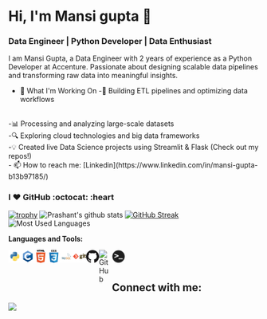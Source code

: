 # Hi, I'm Mansi gupta 👋
### Data Engineer | Python Developer | Data Enthusiast
I am Mansi Gupta, a Data Engineer with 2 years of experience as a Python Developer at Accenture. Passionate about designing scalable data pipelines and transforming raw data into meaningful insights.
<br>

- 🚀 What I'm Working On
-🔧 Building ETL pipelines and optimizing data workflows
<br>
-📊 Processing and analyzing large-scale datasets
<br>
-🔍 Exploring cloud technologies and big data frameworks
<br>
-💡 Created live Data Science projects using Streamlit & Flask (Check out my repos!)
<br>
- 📫 How to reach me: [Linkedin](https://www.linkedin.com/in/mansi-gupta-b13b97185/)

### I :heart: GitHub :octocat: :heart
[![trophy](https://github-profile-trophy.vercel.app/?username=Mansi-Gupta359)](https://github.com/ryo-ma/github-profile-trophy)
![Prashant's github stats](https://github-readme-stats.vercel.app/api?username=Mansi-Gupta359&show_icons=true&line_height=32&theme=radical)
[![GitHub Streak](https://github-readme-streak-stats.herokuapp.com/?user=Mansi-Gupta359&theme=dark)](https://github.com/DenverCoder1/github-readme-streak-stats)
![Most Used Languages](https://github-readme-stats.vercel.app/api/top-langs/?username=Mansi-Gupta359&layout=compact&theme=vision-friendly-dark)



**Languages and Tools:**  

<img align="left" alt="Python" width="26px" src="https://raw.githubusercontent.com/github/explore/80688e429a7d4ef2fca1e82350fe8e3517d3494d/topics/python/python.png" />
<img align="left" alt="C" width="26px" src="https://raw.githubusercontent.com/github/explore/78df643247d429f6cc873026c0622819ad797942/topics/c/c.png" />
<img align="left" alt="HTML5" width="26px" src="https://raw.githubusercontent.com/github/explore/80688e429a7d4ef2fca1e82350fe8e3517d3494d/topics/html/html.png" />
<img align="left" alt="CSS3" width="26px" src="https://raw.githubusercontent.com/github/explore/80688e429a7d4ef2fca1e82350fe8e3517d3494d/topics/css/css.png" />
<img align="left" alt="Mysql" width="26px" src="https://raw.githubusercontent.com/github/explore/80688e429a7d4ef2fca1e82350fe8e3517d3494d/topics/mysql/mysql.png" />
<img align="left" alt="Git" width="26px" src="https://raw.githubusercontent.com/github/explore/80688e429a7d4ef2fca1e82350fe8e3517d3494d/topics/git/git.png" />
<img align="left" alt="GitHub" width="26px" src="https://raw.githubusercontent.com/github/explore/78df643247d429f6cc873026c0622819ad797942/topics/github/github.png" />
<img align="left" alt="GitHub" width="26px" src="https://raw.githubusercontent.com/github/explore/78df643247d429f6cc873026c0622819ad797942/topics/github/jupyter.png" />
<img align="left" alt="Terminal" width="26px" src="https://raw.githubusercontent.com/github/explore/80688e429a7d4ef2fca1e82350fe8e3517d3494d/topics/terminal/terminal.png" />

<br><br>

## Connect with me:

<p align = "center">
  
[<img src="https://img.shields.io/badge/linkedin-%2312100E.svg?&style=for-the-badge&logo=linkedin&logoColor=white&color=black" />](https://www.linkedin.com/in/mansi-gupta-b13b97185/)
<br>

<br>

<br>

